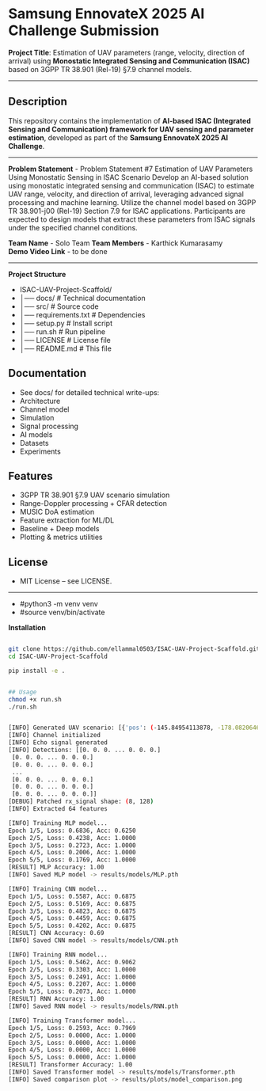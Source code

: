 # Samsung EnnovateX 2025 AI Challenge Submission  

**Project Title**: Estimation of UAV parameters (range, velocity, direction of arrival) using **Monostatic Integrated Sensing and Communication (ISAC)** based on 3GPP TR 38.901 (Rel-19) §7.9 channel models.  

---


##  Description  
This repository contains the implementation of **AI-based ISAC (Integrated Sensing and Communication) framework for UAV sensing and parameter estimation**, developed as part of the **Samsung EnnovateX 2025 AI Challenge**.  


---


**Problem Statement** - Problem Statement #7
Estimation of UAV Parameters Using Monostatic Sensing in ISAC Scenario
Develop an AI-based solution using monostatic integrated sensing and communication (ISAC) to estimate UAV range, velocity, and direction of arrival, leveraging advanced signal processing and machine learning. Utilize the channel model based on 3GPP TR 38.901-j00 (Rel-19) Section 7.9 for ISAC applications. Participants are expected to design models that extract these parameters from ISAC signals under the specified channel conditions.  

**Team Name** - Solo Team 
**Team Members** - Karthick Kumarasamy  
**Demo Video Link** -  to be done 


---
**Project Structure**
- ISAC-UAV-Project-Scaffold/
- │── docs/ # Technical documentation
- │── src/ # Source code
- │── requirements.txt # Dependencies
- │── setup.py # Install script
- │── run.sh # Run pipeline
- │── LICENSE # License file
- │── README.md # This file


## Documentation
- See docs/ for detailed technical write-ups:
- Architecture
- Channel model
- Simulation
- Signal processing
- AI models
- Datasets
- Experiments


## Features
- 3GPP TR 38.901 §7.9 UAV scenario simulation
- Range-Doppler processing + CFAR detection
- MUSIC DoA estimation
- Feature extraction for ML/DL
- Baseline + Deep models
- Plotting & metrics utilities

## License
- MIT License – see LICENSE.

---

- #python3 -m venv venv
- #source venv/bin/activate

**Installation**
```bash

git clone https://github.com/ellammal0503/ISAC-UAV-Project-Scaffold.git
cd ISAC-UAV-Project-Scaffold

pip install -e .


## Usage
chmod +x run.sh
./run.sh


[INFO] Generated UAV scenario: [{'pos': (-145.84954113878, -178.08206464864807, 149.59066279986354), 'vel': (28.97654438306837, 5.555555555555555), 'size': (0.3, 0.4, 0.2), 'los': False}, {'pos': (420.2457855892241, 402.1074406308873, 157.36340785162017), 'vel': (27.092613058565828, 11.11111111111111), 'size': (1.6, 1.5, 0.7), 'los': True}]
[INFO] Channel initialized
[INFO] Echo signal generated
[INFO] Detections: [[0. 0. 0. ... 0. 0. 0.]
 [0. 0. 0. ... 0. 0. 0.]
 [0. 0. 0. ... 0. 0. 0.]
 ...
 [0. 0. 0. ... 0. 0. 0.]
 [0. 0. 0. ... 0. 0. 0.]
 [0. 0. 0. ... 0. 0. 0.]]
[DEBUG] Patched rx_signal shape: (8, 128)
[INFO] Extracted 64 features

[INFO] Training MLP model...
Epoch 1/5, Loss: 0.6836, Acc: 0.6250
Epoch 2/5, Loss: 0.4238, Acc: 1.0000
Epoch 3/5, Loss: 0.2723, Acc: 1.0000
Epoch 4/5, Loss: 0.2006, Acc: 1.0000
Epoch 5/5, Loss: 0.1769, Acc: 1.0000
[RESULT] MLP Accuracy: 1.00
[INFO] Saved MLP model -> results/models/MLP.pth

[INFO] Training CNN model...
Epoch 1/5, Loss: 0.5587, Acc: 0.6875
Epoch 2/5, Loss: 0.5169, Acc: 0.6875
Epoch 3/5, Loss: 0.4823, Acc: 0.6875
Epoch 4/5, Loss: 0.4459, Acc: 0.6875
Epoch 5/5, Loss: 0.4202, Acc: 0.6875
[RESULT] CNN Accuracy: 0.69
[INFO] Saved CNN model -> results/models/CNN.pth

[INFO] Training RNN model...
Epoch 1/5, Loss: 0.5462, Acc: 0.9062
Epoch 2/5, Loss: 0.3303, Acc: 1.0000
Epoch 3/5, Loss: 0.2491, Acc: 1.0000
Epoch 4/5, Loss: 0.2207, Acc: 1.0000
Epoch 5/5, Loss: 0.2073, Acc: 1.0000
[RESULT] RNN Accuracy: 1.00
[INFO] Saved RNN model -> results/models/RNN.pth

[INFO] Training Transformer model...
Epoch 1/5, Loss: 0.2593, Acc: 0.7969
Epoch 2/5, Loss: 0.0000, Acc: 1.0000
Epoch 3/5, Loss: 0.0000, Acc: 1.0000
Epoch 4/5, Loss: 0.0000, Acc: 1.0000
Epoch 5/5, Loss: 0.0000, Acc: 1.0000
[RESULT] Transformer Accuracy: 1.00
[INFO] Saved Transformer model -> results/models/Transformer.pth
[INFO] Saved comparison plot -> results/plots/model_comparison.png

